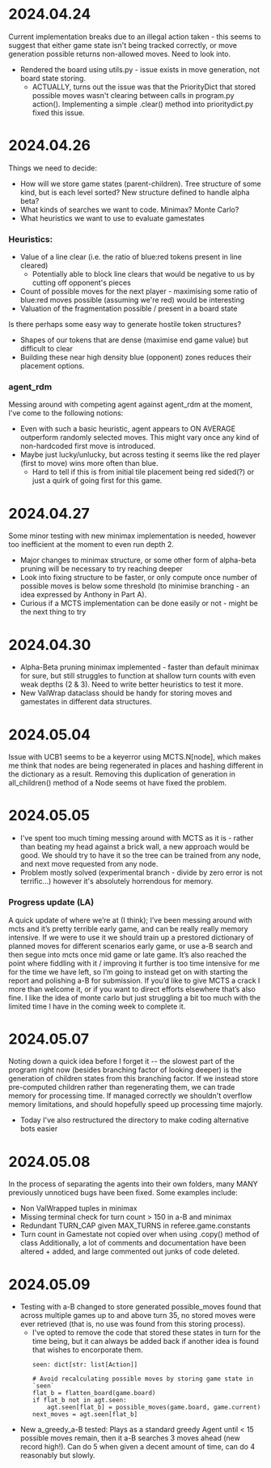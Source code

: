 # 2024.04.24
Current implementation breaks due to an illegal action taken - this seems to suggest that either game state isn't being
  tracked correctly, or move generation possible returns non-allowed moves. Need to look into.
* Rendered the board using utils.py - issue exists in move generation, not board state storing.
  * ACTUALLY, turns out the issue was that the PriorityDict that stored possible moves wasn't clearing between calls in 
    program.py action(). Implementing a simple .clear() method into prioritydict.py fixed this issue.



# 2024.04.26
Things we need to decide:
* How will we store game states (parent-children). Tree structure of some kind, but is each level sorted? New structure
  defined to handle alpha beta?
* What kinds of searches we want to code. Minimax? Monte Carlo?
* What heuristics we want to use to evaluate gamestates

### Heuristics:
* Value of a line clear (i.e. the ratio of blue:red tokens present in line cleared)
  * Potentially able to block line clears that would be negative to us by cutting off opponent's pieces
* Count of possible moves for the next player - maximising some ratio of blue:red moves possible (assuming we're red) 
  would be interesting
* Valuation of the fragmentation possible / present in a board state

Is there perhaps some easy way to generate hostile token structures?
* Shapes of our tokens that are dense (maximise end game value) but difficult to clear
* Building these near high density blue (opponent) zones reduces their placement options.

### agent_rdm
Messing around with competing agent against agent_rdm at the moment, I've come to the following notions:
* Even with such a basic heuristic, agent appears to ON AVERAGE outperform randomly selected moves. This might vary once
  any kind of non-hardcoded first move is introduced.
* Maybe just lucky/unlucky, but across testing it seems like the red player (first to move) wins more often than blue.
  * Hard to tell if this is from initial tile placement being red sided(?) or just a quirk of going first for this game.

# 2024.04.27
Some minor testing with new minimax implementation is needed, however too inefficient at the moment to even run depth 2. 
* Major changes to minimax structure, or some other form of alpha-beta pruning will be necessary to try reaching deeper
* Look into fixing structure to be faster, or only compute once number of possible moves is below some threshold (to
  minimise branching - an idea expressed by Anthony in Part A).
* Curious if a MCTS implementation can be done easily or not - might be the next thing to try


# 2024.04.30
* Alpha-Beta pruning minimax implemented - faster than default minimax for sure, but still struggles to function at 
  shallow turn counts with even weak depths (2 & 3). Need to write better heuristics to test it more.
* New ValWrap dataclass should be handy for storing moves and gamestates in different data structures.


# 2024.05.04
Issue with UCB1 seems to be a keyerror using MCTS.N[node], which makes me think that nodes are being regenerated in 
places and hashing different in the dictionary as a result. Removing this duplication of generation in all_children() 
method of a Node seems ot have fixed the problem.

# 2024.05.05
* I've spent too much timing messing around with MCTS as it is - rather than beating my head against a brick wall, a new 
  approach would be good. We should try to have it so the tree can be trained from any node, and next move requested 
  from any node.
* Problem mostly solved (experimental branch - divide by zero error is not terrific...) however it's absolutely 
  horrendous for memory.

### Progress update (LA)
A quick update of where we’re at (I think); I’ve been messing around with mcts and it’s pretty terrible early game, and 
can be really really memory intensive. If we were to use it we should train up a prestored dictionary of planned moves 
for different scenarios early game, or use a-B search and then segue into mcts once mid game or late game.
It’s also reached the point where fiddling with it / improving it further is too time intensive for me for the time we 
have left, so I’m going to instead get on with starting the report and polishing a-B for submission. If you’d like to 
give MCTS a crack I more than welcome it, or if you want to direct efforts elsewhere that’s also fine. I like the idea 
of monte carlo but just struggling a bit too much with the limited time I have in the coming week to complete it.


# 2024.05.07
Noting down a quick idea before I forget it -- the slowest part of the program right now (besides branching factor of
  looking deeper) is the generation of children states from this branching factor. If we instead store pre-computed
  children rather than regenerating them, we can trade memory for processing time. If managed correctly we shouldn't
  overflow memory limitations, and should hopefully speed up processing time majorly.
* Today I've also restructured the directory to make coding alternative bots easier

# 2024.05.08
In the process of separating the agents into their own folders, many MANY previously unnoticed bugs have been fixed.
Some examples include:
* Non ValWrapped tuples in minimax
* Missing terminal check for turn count > 150 in a-B and minimax
* Redundant TURN_CAP given MAX_TURNS in referee.game.constants
* Turn count in Gamestate not copied over when using .copy() method of class
Additionally, a lot of comments and documentation have been altered + added, and large commented out junks of code 
deleted.

# 2024.05.09
* Testing with a-B changed to store generated possible_moves found that across multiple games up to and above turn 35,
  no stored moves were ever retrieved (that is, no use was found from this storing process).
  * I've opted to remove the code that stored these states in turn for the time being, but it can always be added back
    if another idea is found that wishes to encorporate them.
    ``` 
    seen: dict[str: list[Action]]

    # Avoid recalculating possible moves by storing game state in `seen`
    flat_b = flatten_board(game.board)
    if flat_b not in agt.seen: 
        agt.seen[flat_b] = possible_moves(game.board, game.current)
    next_moves = agt.seen[flat_b]
    ```
* New a_greedy_a-B tested: Plays as a standard greedy Agent until < 15 possible moves remain, then it a-B searches 3
  moves ahead (new record high!). Can do 5 when given a decent amount of time, can do 4 reasonably but slowly.
